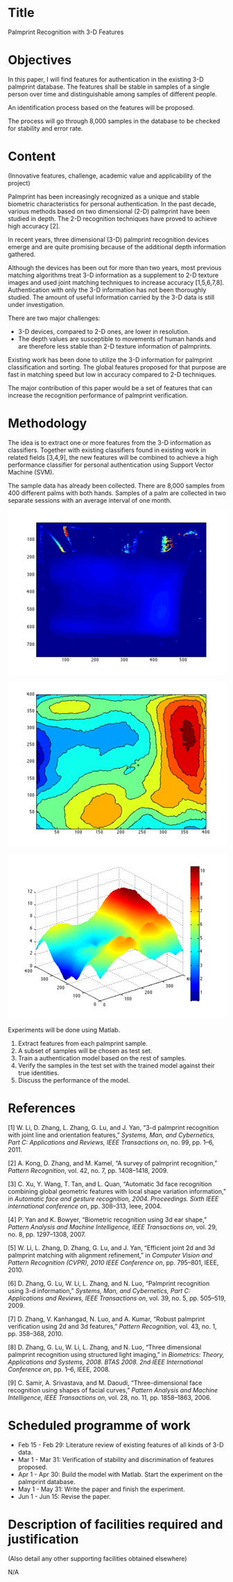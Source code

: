 Title
=====
Palmprint Recognition with 3-D Features

Objectives
==========
In this paper, I will find features for authentication in the existing 3-D palmprint database. The features shall be stable in samples of a single person over time and distinguishable among samples of different people.

An identification process based on the features will be proposed.

The process will go through 8,000 samples in the database to be checked for stability and error rate.

Content
=======
(Innovative features, challenge, academic value and applicability of the project)

Palmprint has been increasingly recognized as a unique and stable biometric characteristics for personal authentication. In the past decade, various methods based on two dimensional (2-D) palmprint have been studied in depth. The 2-D recognition techniques have proved to achieve high accuracy [2].

In recent years, three dimensional (3-D) palmprint recognition devices emerge and are quite promising because of the additional depth information gathered.

Although the devices has been out for more than two years, most previous matching algorithms treat 3-D information as a supplement to 2-D texture images and used joint matching techniques to increase accuracy [1,5,6,7,8]. Authentication with only the 3-D information has not been thoroughly studied. The amount of useful information carried by the 3-D data is still under investigation.

There are two major challenges:

* 3-D devices, compared to 2-D ones, are lower in resolution.
* The depth values are susceptible to movements of human hands and are therefore less stable than 2-D texture information of palmprints.

Existing work has been done to utilize the 3-D information for palmprint classification and sorting. The global features proposed for that purpose are fast in matching speed but low in accuracy compared to 2-D techniques.

The major contribution of this paper would be a set of features that can increase the recognition performance of palmprint verification.

Methodology
===========
The idea is to extract one or more features from the 3-D information as classifiers. Together with existing classifiers found in existing work in related fields [3,4,9], the new features will be combined to achieve a high performance classifier for personal authentication using Support Vector Machine (SVM).

The sample data has already been collected. There are 8,000 samples from 400 different palms with both hands. Samples of a palm are collected in two separate sessions with an average interval of one month.

![A 3-D palmprint sample](fig/sample.png "A 3-D palmprint sample")

![Contour view of the Region of Interest (ROI)](fig/roi_contour.png "Contour view of the Region of Interest (ROI)")

![Surface view of ROI](fig/roi.png "Surface view of ROI")

Experiments will be done using Matlab.

1. Extract features from each palmprint sample.
2. A subset of samples will be chosen as test set.
3. Train a authentication model based on the rest of samples.
4. Verify the samples in the test set with the trained model against their true identities.
5. Discuss the performance of the model. 

References
==========

[1]	W. Li, D. Zhang, L. Zhang, G. Lu, and J. Yan, “3-d palmprint recognition with joint line and orientation features,” *Systems, Man, and Cybernetics, Part C: Applications and Reviews, IEEE Transactions on*, no. 99, pp. 1–6, 2011.

[2]	A. Kong, D. Zhang, and M. Kamel, “A survey of palmprint recognition,” *Pattern Recognition*, vol. 42, no. 7, pp. 1408–1418, 2009.

[3]	C. Xu, Y. Wang, T. Tan, and L. Quan, “Automatic 3d face recognition combining global geometric features with local shape variation information,” in *Automatic face and gesture recognition, 2004. Proceedings. Sixth IEEE international conference on*, pp. 308–313, Ieee, 2004.

[4]	P. Yan and K. Bowyer, “Biometric recognition using 3d ear shape,” *Pattern Analysis and Machine Intelligence, IEEE Transactions on*, vol. 29, no. 8, pp. 1297–1308, 2007.

[5]	W. Li, L. Zhang, D. Zhang, G. Lu, and J. Yan, “Efficient joint 2d and 3d palmprint matching with alignment refinement,” in *Computer Vision and Pattern Recognition (CVPR), 2010 IEEE Conference on*, pp. 795–801, IEEE, 2010.

[6]	D. Zhang, G. Lu, W. Li, L. Zhang, and N. Luo, “Palmprint recognition using 3-d information,” *Systems, Man, and Cybernetics, Part C: Applications and Reviews, IEEE Transactions on*, vol. 39, no. 5, pp. 505–519, 2009.

[7]	D. Zhang, V. Kanhangad, N. Luo, and A. Kumar, “Robust palmprint verification using 2d and 3d features,” *Pattern Recognition*, vol. 43, no. 1, pp. 358–368, 2010.

[8]	D. Zhang, G. Lu, W. Li, L. Zhang, and N. Luo, “Three dimensional palmprint recognition using structured light imaging,” in *Biometrics: Theory, Applications and Systems, 2008. BTAS 2008. 2nd IEEE International Conference on*, pp. 1–6, IEEE, 2008.

[9]	C. Samir, A. Srivastava, and M. Daoudi, “Three-dimensional face recognition using shapes of facial curves,” *Pattern Analysis and Machine Intelligence, IEEE Transactions on*, vol. 28, no. 11, pp. 1858–1863, 2006.


Scheduled programme of work
=========================
* Feb 15 - Feb 29: Literature review of existing features of all kinds of 3-D data.
* Mar 1 - Mar 31: Verification of stability and discrimination of features proposed.
* Apr 1 - Apr 30: Build the model with Matlab. Start the experiment on the palmprint database.
* May 1 - May 31: Write the paper and finish the experiment. 
* Jun 1 - Jun 15: Revise the paper.

Description of facilities required and justification
====================================================
(Also detail any other supporting facilities obtained elsewhere)

N/A